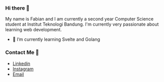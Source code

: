 ### Hi there 👋
My name is Fabian and I am currently a second year Computer Science student at Institut Teknologi Bandung. I'm currently very passionate about learning web development.

- 🌱 I’m currently learning Svelte and Golang

### Contact Me :calling:
- [Linkedin](https://www.linkedin.com/in/fabian-savero-diaz-pranoto-102a72192/)
- [Instagram](https://instagram.com/fab_sdp/)
- [Email](mailto:fabian.s.d.p@gmail.com)
<!--
**fabiansdp/fabiansdp** is a ✨ _special_ ✨ repository because its `README.md` (this file) appears on your GitHub profile.

Here are some ideas to get you started:

- 🔭 I’m currently working on ...
- 🌱 I’m currently learning ...
- 👯 I’m looking to collaborate on ...
- 🤔 I’m looking for help with ...
- 💬 Ask me about ...
- 📫 How to reach me: ...
- 😄 Pronouns: ...
- ⚡ Fun fact: ...
-->
